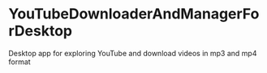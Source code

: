# YouTubeDownloaderAndManagerForDesktop
Desktop app for exploring YouTube and download videos in mp3 and mp4 format

